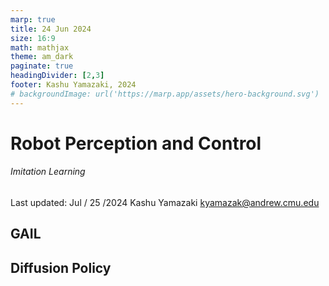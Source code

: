```yaml
---
marp: true
title: 24 Jun 2024
size: 16:9
math: mathjax
theme: am_dark
paginate: true
headingDivider: [2,3]
footer: Kashu Yamazaki, 2024
# backgroundImage: url('https://marp.app/assets/hero-background.svg')
---
```


<!-- _class: cover_b -->
<!-- _header: "" -->
<!-- _footer: "" -->
<!-- _paginate: "" -->
<!-- _backgroundImage: url('https://marp.app/assets/hero-background.svg') -->

# Robot Perception and Control

###### Imitation Learning

Last updated: Jul / 25 /2024
Kashu Yamazaki
kyamazak@andrew.cmu.edu

## GAIL

## Diffusion Policy